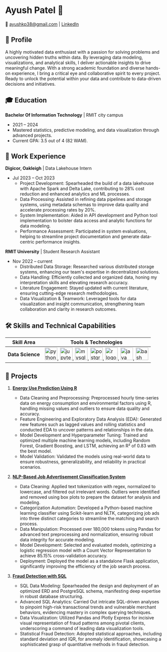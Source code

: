 # Ayush Patel 👋

📧 [ayushkp38@gmail.com](mailto:ayushkp38@gmail.com) | [LinkedIn](https://linkedin.com/in/ayushkpatel)

## 📜 Profile

A highly motivated data enthusiast with a passion for solving problems and uncovering hidden truths within data. By leveraging data modeling, visualizations, and analytical skills, I deliver actionable insights to drive meaningful change. With a strong academic foundation and diverse hands-on experience, I bring a critical eye and collaborative spirit to every project. Ready to unlock the potential within your data and contribute to data-driven decisions and initiatives.

## 🎓 Education

**Bachelor Of Information Technology** | RMIT city campus
- 2021 – 2024
- Mastered statistics, predictive modeling, and data visualization through advanced projects.
- Current GPA: 3.5 out of 4 (82 WAM).

## 💼 Work Experience

**Digicor, Oakleigh** | Data Lakehouse Intern
- Jul 2023 – Oct 2023
  - Project Development: Spearheaded the build of a data lakehouse with Apache Spark and Delta Lake, contributing to 28% cost reduction and enhanced analytics and ML processes.
  - Data Processing: Assisted in refining data pipelines and storage systems, using metadata schemas to improve data quality and accelerate processing rates by 20%.
  - System Implementation: Aided in API development and Python tool implementation to bolster data access and analytic functions for data modeling.
  - Performance Assessment: Participated in system evaluations, helping to streamline project documentation and generate data-centric performance insights.

**RMIT University** | Student Research Assistant
- Nov 2022 – current
  - Distributed Data Storage: Researched various distributed storage systems, enhancing our team's expertise in decentralized solutions.
  - Data Handling: Efficiently collected and organized data, honing my interpretation skills and elevating research accuracy.
  - Literature Engagement: Stayed updated with current literature, ensuring cutting-edge research methodologies.
  - Data Visualization & Teamwork: Leveraged tools for data visualization and insight communication, strengthening team collaboration and clarity in research outcomes.

## 🛠️ Skills and Technical Capabilities

| **Skill Area**           | **Tools & Technologies**                    |
|--------------------------|--------------------------------------------|
| **Data Science**         | <img src="https://cdn.jsdelivr.net/gh/devicons/devicon/icons/python/python-original.svg" height="40" alt="python logo"  />, <img src="https://cdn.jsdelivr.net/gh/devicons/devicon/icons/jupyter/jupyter-original.svg" height="40" alt="jupyter logo"  />, <img src="https://cdn.jsdelivr.net/gh/devicons/devicon/icons/mysql/mysql-original.svg" height="40" alt="mysql logo"  />, <img src="https://cdn.jsdelivr.net/gh/devicons/devicon/icons/postgresql/postgresql-original.svg" height="40" alt="postgresql logo"  />, <img src="https://cdn.jsdelivr.net/gh/devicons/devicon/icons/r/r-original.svg" height="40" alt="r logo"  />, <img src="https://cdn.jsdelivr.net/gh/devicons/devicon/icons/java/java-original.svg" height="40" alt="java logo"  />, <img src="https://cdn.jsdelivr.net/gh/devicons/devicon/icons/bash/bash-original.svg" height="40" alt="bash logo"  /> |

## 📁 Projects

1. **[Energy Use Prediction Using R](https://github.com/ayushpatel2002/Energy-Use-Prediction-with-R)**
   - Data Cleaning and Preprocessing: Preprocessed hourly time-series data on energy consumption and environmental factors using R, handling missing values and outliers to ensure data quality and accuracy.
   - Feature Engineering and Exploratory Data Analysis (EDA): Generated new features such as lagged values and rolling statistics and conducted EDA to uncover patterns and relationships in the data.
   - Model Development and Hyperparameter Tuning: Trained and optimized multiple machine learning models, including Random Forest, Gradient Boosting, and LSTM, achieving an R² of 0.83 with the best model.
   - Model Validation: Validated the models using real-world data to ensure robustness, generalizability, and reliability in practical scenarios.

2. **[NLP-Based Job Advertisement Classification System](https://github.com/ayushpatel2002/Flask-JobSeeker-with-NLP)**
   - Data Cleaning: Applied text tokenization with regex, normalized to lowercase, and filtered out irrelevant words. Outliers were identified and removed using box plots to prepare the dataset for analysis and modeling.
   - Categorization Automation: Developed a Python-based machine learning classifier using Scikit-learn and NLTK, categorizing job ads into three distinct categories to streamline the matching and search process.
   - Data Manipulation: Processed over 180,000 tokens using Pandas for advanced text preprocessing and normalization, ensuring robust data integrity for accurate modeling.
   - Model Development: Selected and evaluated models, optimizing a logistic regression model with a Count Vector Representation to achieve 85.15% cross-validation accuracy.
   - Deployment: Deployed the model as a standalone Flask application, significantly improving the efficiency of the job search process.

3. **[Fraud Detection with SQL](https://github.com/ayushpatel2002/FraudDetectionWithSQL)**
   - SQL Data Modeling: Spearheaded the design and deployment of an optimized ERD and PostgreSQL schema, manifesting deep expertise in robust database structuring.
   - Advanced SQL Analytics: Carried Out intricate SQL-driven analyses to pinpoint high-risk transactional trends and vulnerable merchant behaviors, evidencing mastery in complex querying techniques.
   - Data Visualization: Utilized Pandas and Plotly Express for incisive visual representation of fraud patterns among pivotal clients, underscoring a command of leading data visualization tools.
   - Statistical Fraud Detection: Adopted statistical approaches, including standard deviation and IQR, for anomaly identification, showcasing a sophisticated grasp of quantitative methods in fraud detection.
